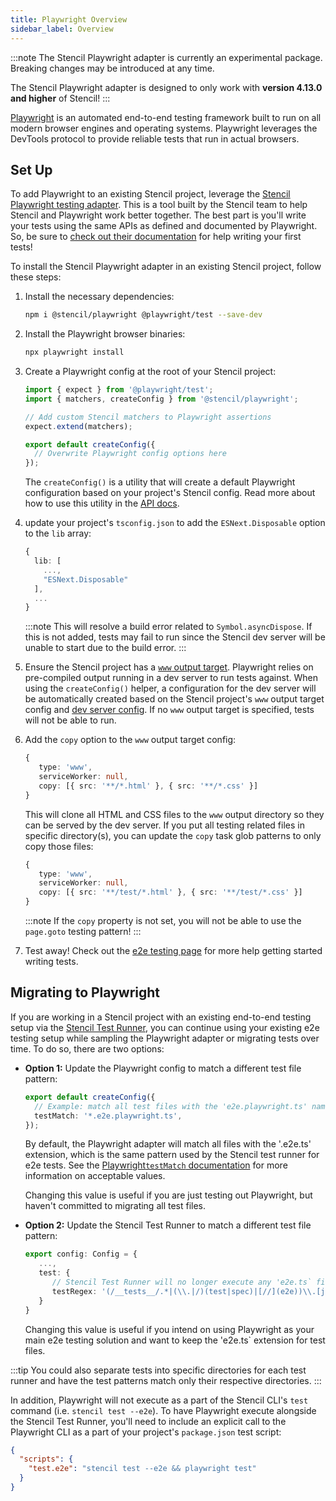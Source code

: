 ```yaml
---
title: Playwright Overview
sidebar_label: Overview
---
```


:::note
The Stencil Playwright adapter is currently an experimental package. Breaking changes may be introduced at any time.

The Stencil Playwright adapter is designed to only work with **version 4.13.0 and higher** of Stencil!
:::

[Playwright](https://playwright.dev/) is an automated end-to-end testing framework built to run on all modern browser engines and operating systems.
Playwright leverages the DevTools protocol to provide reliable tests that run in actual browsers.

## Set Up

To add Playwright to an existing Stencil project, leverage the [Stencil Playwright testing adapter](https://www.npmjs.com/package/@stencil/playwright). This
is a tool built by the Stencil team to help Stencil and Playwright work better together. The best part is you'll write your tests using the same APIs
as defined and documented by Playwright. So, be sure to [check out their documentation](https://playwright.dev/docs/writing-tests) for help writing your first tests!

To install the Stencil Playwright adapter in an existing Stencil project, follow these steps:

1. Install the necessary dependencies:

   ```bash npm2yarn
   npm i @stencil/playwright @playwright/test --save-dev
   ```

1. Install the Playwright browser binaries:

   ```bash
   npx playwright install
   ```

1. Create a Playwright config at the root of your Stencil project:

   ```ts title="playwright.config.ts"
   import { expect } from '@playwright/test';
   import { matchers, createConfig } from '@stencil/playwright';

   // Add custom Stencil matchers to Playwright assertions
   expect.extend(matchers);

   export default createConfig({
     // Overwrite Playwright config options here
   });
   ```

   The `createConfig()` is a utility that will create a default Playwright configuration based on your project's Stencil config. Read
   more about how to use this utility in the [API docs](./03-api.md#createconfig-function).

1. update your project's `tsconfig.json` to add the `ESNext.Disposable` option to the `lib` array:

   ```ts title="tsconfig.json"
   {
     lib: [
       ...,
       "ESNext.Disposable"
     ],
     ...
   }
   ```

   :::note
   This will resolve a build error related to `Symbol.asyncDispose`. If this is not added, tests may fail to run since the Stencil dev server will be unable
   to start due to the build error.
   :::

1. Ensure the Stencil project has a [`www` output target](../../output-targets/www.md). Playwright relies on pre-compiled output running in a dev server
   to run tests against. When using the `createConfig()` helper, a configuration for the dev server will be automatically created based on
   the Stencil project's `www` output target config and [dev server config](../../config/dev-server.md). If no `www` output target is specified,
   tests will not be able to run.

1. Add the `copy` option to the `www` output target config:

   ```ts title="stencil.config.ts"
   {
      type: 'www',
      serviceWorker: null,
      copy: [{ src: '**/*.html' }, { src: '**/*.css' }]
   }
   ```

   This will clone all HTML and CSS files to the `www` output directory so they can be served by the dev server. If you put all testing related
   files in specific directory(s), you can update the `copy` task glob patterns to only copy those files:

   ```ts title="stencil.config.ts"
   {
      type: 'www',
      serviceWorker: null,
      copy: [{ src: '**/test/*.html' }, { src: '**/test/*.css' }]
   }
   ```

   :::note
   If the `copy` property is not set, you will not be able to use the `page.goto` testing pattern!
   :::

1. Test away! Check out the [e2e testing page](./02-e2e-testing.md) for more help getting started writing tests.

## Migrating to Playwright

If you are working in a Stencil project with an existing end-to-end testing setup via the [Stencil Test Runner](../stencil-testrunner/05-e2e-testing.md),
you can continue using your existing e2e testing setup while sampling the Playwright adapter or migrating tests over time. To do so, there are two
options:

- **Option 1:** Update the Playwright config to match a different test file pattern:

  ```ts title="playwright.config.ts"
  export default createConfig({
    // Example: match all test files with the 'e2e.playwright.ts' naming convention
    testMatch: '*.e2e.playwright.ts',
  });
  ```

  By default, the Playwright adapter will match all files with the '.e2e.ts' extension, which is the same pattern used by the Stencil test
  runner for e2e tests. See the [Playwright`testMatch` documentation](https://playwright.dev/docs/api/class-testconfig#test-config-test-match)
  for more information on acceptable values.

  Changing this value is useful if you are just testing out Playwright, but haven't committed to migrating all test files.

- **Option 2:** Update the Stencil Test Runner to match a different test file pattern:

  ```ts title="stencil.config.ts"
  export config: Config = {
     ...,
     test: {
        // Stencil Test Runner will no longer execute any 'e2e.ts` files
        testRegex: '(/__tests__/.*|(\\.|/)(test|spec)|[//](e2e))\\.[jt]sx?$'
     }
  }
  ```

  Changing this value is useful if you intend on using Playwright as your main e2e testing solution and want to keep the 'e2e.ts` extension
  for test files.

:::tip
You could also separate tests into specific directories for each test runner and have the test patterns match only their respective directories.
:::

In addition, Playwright will not execute as a part of the Stencil CLI's `test` command (i.e. `stencil test --e2e`). To have Playwright execute
alongside the Stencil Test Runner, you'll need to include an explicit call to the Playwright CLI as a part of your project's `package.json` test
script:

```json title="package.json"
{
  "scripts": {
    "test.e2e": "stencil test --e2e && playwright test"
  }
}
```
